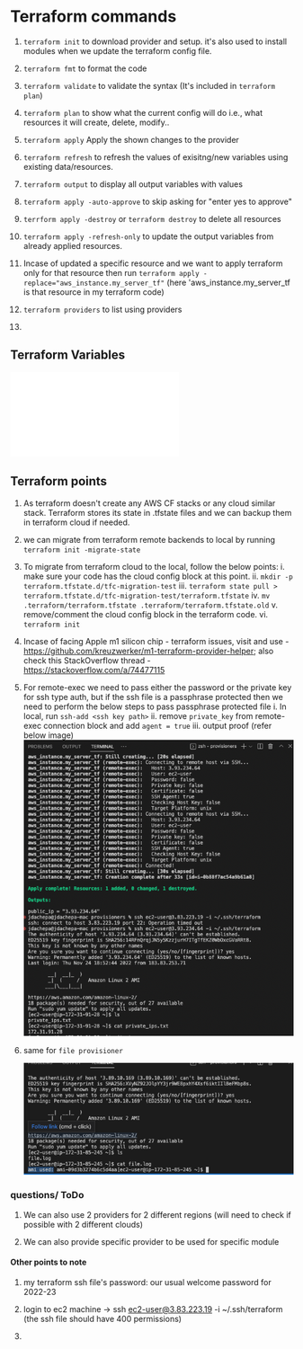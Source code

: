 # Terraform commands

1. `terraform init` to download provider and setup. it's also used to install modules when we update the terraform config file.

2. `terraform fmt` to format the code

3. `terraform validate` to validate the syntax (It's included in `terraform plan`)

4. `terraform plan` to show what the current config will do i.e., what resources it will create, delete, modify..

5. `terraform apply` Apply the shown changes to the provider

6. `terraform refresh` to refresh the values of exisitng/new variables using existing data/resources. 

7. `terraform output` to display all output variables with values

8. `terraform apply -auto-approve` to skip asking for "enter yes to approve"

9. `terrform apply -destroy` or `terraform destroy` to delete all resources

10. `terraform apply -refresh-only` to update the output variables from already applied resources.

11. Incase of updated a specific resource and we want to apply terraform only for that resource then run `terraform apply -replace="aws_instance.my_server_tf"` (here 'aws_instance.my_server_tf is that resource in my terraform code)

12. `terraform providers` to list using providers

13. 



## Terraform Variables

![Variables](../terraform-associate/5-variables/Readme.md)



## Terraform points

1. As terraform doesn't create any AWS CF stacks or any cloud similar stack. Terraform stores its state in .tfstate files and we can backup them in terraform cloud if needed.

2. we can migrate from terraform remote backends to local by running `terraform init -migrate-state`

3. To migrate from terraform cloud to the local, follow the below points:
    i. make sure your code has the cloud config block at this point.
    ii. `mkdir -p terraform.tfstate.d/tfc-migration-test`
    iii. `terraform state pull > terraform.tfstate.d/tfc-migration-test/terraform.tfstate`
    iv. `mv .terraform/terraform.tfstate .terraform/terraform.tfstate.old`
    v. remove/comment the cloud config block in the terraform code.
    vi. `terraform init`

4. Incase of facing Apple m1 silicon chip - terraform issues, visit and use - https://github.com/kreuzwerker/m1-terraform-provider-helper; also check this StackOverflow thread - https://stackoverflow.com/a/74477115

5. For remote-exec we need to pass either the password or the private key for ssh type auth, but if the ssh file is a passphrase protected then we need to perform the below steps to pass passphrase protected file
    i. In local, run `ssh-add <ssh key path>`
    ii. remove `private_key` from remote-exec connection block and add `agent = true` 
    iii. output proof (refer below image)
    ![remote-exec output image](../terraform-associate/screenshots/remote-exec-output.png)
    
6. same for `file provisioner`
    
    ![file-output](../terraform-associate/screenshots/file-output.png)



### questions/ ToDo

1. We can also use 2 providers for 2 different regions (will need to check if possible with 2 different clouds)

2. We can also provide specific provider to be used for specific module



#### Other points to note

1. my terraform ssh file's password: our usual welcome password for 2022-23

2. login to ec2 machine -> ssh ec2-user@3.83.223.19 -i ~/.ssh/terraform (the ssh file should have 400 permissions)

3. 